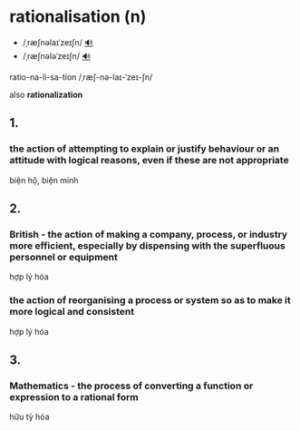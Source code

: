 # rationalisation (n)

- /ˌræʃnəlaɪˈzeɪʃn/ [🔊](https://www.oxfordlearnersdictionaries.com/media/english/uk_pron/s/sus/suspe/suspect__gb_1.mp3)
- /ˌræʃnələˈzeɪʃn/ [🔊](https://www.oxfordlearnersdictionaries.com/media/english/uk_pron/s/sus/suspe/suspect__gb_1.mp3)

ratio-na-li-sa-tion /ˌræʃ-nə-laɪ-ˈzeɪ-ʃn/

also **rationalization**

## 1.

### the action of attempting to explain or justify behaviour or an attitude with logical reasons, even if these are not appropriate

biện hộ, biện minh

## 2.

### British - the action of making a company, process, or industry more efficient, especially by dispensing with the superfluous personnel or equipment

hợp lý hóa

### the action of reorganising a process or system so as to make it more logical and consistent

hợp lý hóa

## 3.

### Mathematics - the process of converting a function or expression to a rational form

hữu tỷ hóa